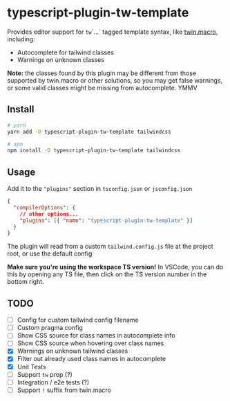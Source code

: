 # typescript-plugin-tw-template

Provides editor support for `tw`\`...\` tagged template syntax, like [twin.macro](https://github.com/ben-rogerson/twin.macro), including:

- Autocomplete for tailwind classes
- Warnings on unknown classes

**Note:** the classes found by this plugin may be different from those supported by twin.macro or other solutions, so you may get false warnings, or some valid classes might be missing from autocomplete. YMMV

## Install

```bash
# yarn
yarn add -D typescript-plugin-tw-template tailwindcss

# npm
npm install -D typescript-plugin-tw-template tailwindcss
```

## Usage

Add it to the `"plugins"` section in `tsconfig.json` or `jsconfig.json`

```json
{
  "compilerOptions": {
    // other options...
    "plugins": [{ "name": "typescript-plugin-tw-template" }]
  }
}
```

The plugin will read from a custom `tailwind.config.js` file at the project root, or use the default config

**Make sure you're using the workspace TS version!** In VSCode, you can do this by opening any TS file, then click on the TS version number in the bottom right.

## TODO

- [ ] Config for custom tailwind config filename
- [ ] Custom pragma config
- [ ] Show CSS source for class names in autocomplete info
- [ ] Show CSS source when hovering over class names
- [x] Warnings on unknown tailwind classes
- [x] Filter out already used class names in autocomplete
- [x] Unit Tests
- [ ] Support `tw` prop (?)
- [ ] Integration / e2e tests (?)
- [ ] Support `!` suffix from twin.macro
